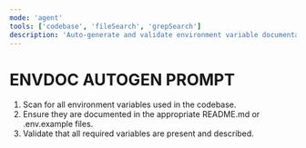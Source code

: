 ```yaml
---
mode: 'agent'
tools: ['codebase', 'fileSearch', 'grepSearch']
description: 'Auto-generate and validate environment variable documentation.'
---
```

# ENVDOC AUTOGEN PROMPT

1. Scan for all environment variables used in the codebase.
2. Ensure they are documented in the appropriate README.md or .env.example files.
3. Validate that all required variables are present and described.

